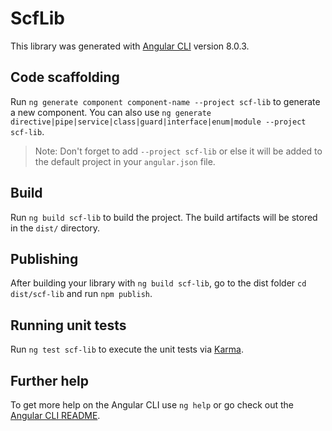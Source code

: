 # ScfLib

This library was generated with [Angular CLI](https://github.com/angular/angular-cli) version 8.0.3.

## Code scaffolding

Run `ng generate component component-name --project scf-lib` to generate a new component. You can also use `ng generate directive|pipe|service|class|guard|interface|enum|module --project scf-lib`.
> Note: Don't forget to add `--project scf-lib` or else it will be added to the default project in your `angular.json` file. 

## Build

Run `ng build scf-lib` to build the project. The build artifacts will be stored in the `dist/` directory.

## Publishing

After building your library with `ng build scf-lib`, go to the dist folder `cd dist/scf-lib` and run `npm publish`.

## Running unit tests

Run `ng test scf-lib` to execute the unit tests via [Karma](https://karma-runner.github.io).

## Further help

To get more help on the Angular CLI use `ng help` or go check out the [Angular CLI README](https://github.com/angular/angular-cli/blob/master/README.md).
